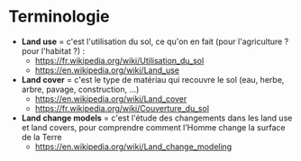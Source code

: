 # Terminologie

- **Land use** = c'est l'utilisation du sol, ce qu'on en fait (pour l'agriculture ? pour l'habitat ?) :
    - https://fr.wikipedia.org/wiki/Utilisation_du_sol	
    - https://en.wikipedia.org/wiki/Land_use
- **Land cover** = c'est le type de matériau qui recouvre le sol (eau, herbe, arbre, pavage, construction, ...)
    - https://en.wikipedia.org/wiki/Land_cover
    - https://fr.wikipedia.org/wiki/Couverture_du_sol
- **Land change models** = c'est l'étude des changements dans les land use et land covers, pour comprendre comment l'Homme change la surface de la Terre 
    - https://en.wikipedia.org/wiki/Land_change_modeling
